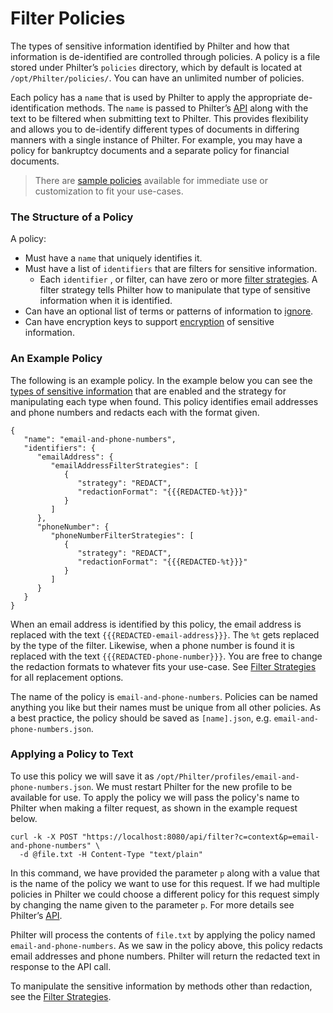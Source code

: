 # Filter Policies

The types of sensitive information identified by Philter and how that information is de-identified are controlled through policies. A policy is a file stored under Philter’s `policies` directory, which by default is located at `/opt/Philter/policies/`. You can have an unlimited number of policies.

Each policy has a `name` that is used by Philter to apply the appropriate de-identification methods. The `name` is passed to Philter’s [API](../api_and_sdks/api/filtering_api.md) along with the text to be filtered when submitting text to Philter. This provides flexibility and allows you to de-identify different types of documents in differing manners with a single instance of Philter. For example, you may have a policy for bankruptcy documents and a separate policy for financial documents.

> There are [sample policies](sample_policies.md) available for immediate use or customization to fit your use-cases.


### The Structure of a Policy

A policy:

* Must have a `name` that uniquely identifies it.
* Must have a list of `identifiers` that are filters for sensitive information.
    * Each `identifier` , or filter, can have zero or more [filter strategies](filter_strategies.md). A filter strategy tells Philter how to manipulate that type of sensitive information when it is identified.
* Can have an optional list of terms or patterns of information to [ignore](ignoring_specific_information.md).
* Can have encryption keys to support [encryption](filter_strategies.md#the-fpe_encrypt_replace-filter-strategy) of sensitive information.

### An Example Policy

The following is an example policy. In the example below you can see the [types of sensitive information](filters.md) that are enabled and the strategy for manipulating each type when found. This policy identifies email addresses and phone numbers and redacts each with the format given.

```
{
   "name": "email-and-phone-numbers",
   "identifiers": {
      "emailAddress": {
         "emailAddressFilterStrategies": [
            {
               "strategy": "REDACT",
               "redactionFormat": "{{{REDACTED-%t}}}"
            }
         ]
      },
      "phoneNumber": {
         "phoneNumberFilterStrategies": [
            {
               "strategy": "REDACT",
               "redactionFormat": "{{{REDACTED-%t}}}"
            }
         ]
      }
   }
}
```

When an email address is identified by this policy, the email address is replaced with the text `{{{REDACTED-email-address}}}`. The `%t` gets replaced by the type of the filter. Likewise, when a phone number is found it is replaced with the text `{{{REDACTED-phone-number}}}`. You are free to change the redaction formats to whatever fits your use-case. See [Filter Strategies](filter_strategies.md) for all replacement options.

The name of the policy is `email-and-phone-numbers`. Policies can be named anything you like but their names must be unique from all other policies. As a best practice, the policy should be saved as `[name].json`, e.g. `email-and-phone-numbers.json`.

### Applying a Policy to Text

To use this policy we will save it as `/opt/Philter/profiles/email-and-phone-numbers.json`. We must restart Philter for the new profile to be available for use. To apply the policy we will pass the policy's name to Philter when making a filter request, as shown in the example request below.

```
curl -k -X POST "https://localhost:8080/api/filter?c=context&p=email-and-phone-numbers" \
  -d @file.txt -H Content-Type "text/plain"
```

In this command, we have provided the parameter `p` along with a value that is the name of the policy we want to use for this request. If we had multiple policies in Philter we could choose a different policy for this request simply by changing the name given to the parameter `p`. For more details see Philter’s [API](../api_and_sdks/api.md).

Philter will process the contents of `file.txt` by applying the policy named `email-and-phone-numbers`. As we saw in the policy above, this policy redacts email addresses and phone numbers. Philter will return the redacted text in response to the API call.

To manipulate the sensitive information by methods other than redaction, see the [Filter Strategies](filter_strategies.md).
